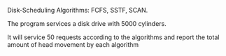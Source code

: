 Disk-Scheduling Algorithms: FCFS, SSTF, SCAN.

The program services a disk drive with 5000 cylinders.

It will service 50 requests according to the algorithms and report the total amount of head movement by each algorithm
